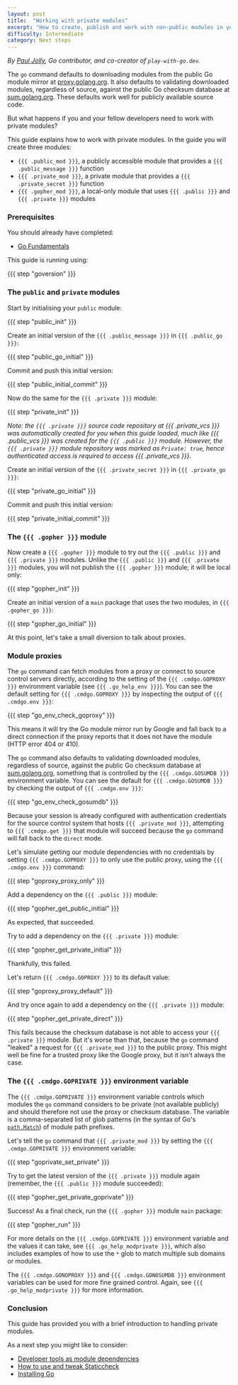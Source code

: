 ```yaml
---
layout: post
title:  "Working with private modules"
excerpt: "How to create, publish and work with non-public modules in your team."
difficulty: Intermediate
category: Next steps
---
```


_By [Paul Jolly](https://twitter.com/_myitcv), Go contributor, and co-creator of `play-with-go.dev`._

The `go` command defaults to downloading modules from the public Go module mirror at
[proxy.golang.org](https://proxy.golang.org). It also defaults to validating downloaded modules, regardless of source,
against the public Go checksum database at [sum.golang.org](https://sum.golang.org).  These defaults work well for
publicly available source code.

But what happens if you and your fellow developers need to work with private modules?

This guide explains how to work with private modules. In the guide you will create three modules:

* `{{{ .public_mod }}}`, a publicly accessible module that provides a `{{{ .public_message }}}` function
* `{{{ .private_mod }}}`, a private module that provides a `{{{ .private_secret }}}` function
* `{{{ .gopher_mod }}}`, a local-only module that uses `{{{ .public }}}` and `{{{ .private }}}` modules

### Prerequisites

You should already have completed:

* [Go Fundamentals](/go-fundamentals_go115_en)

This guide is running using:

{{{ step "goversion" }}}

### The `public` and `private` modules

Start by initialising your  `public` module:

{{{ step "public_init" }}}

Create an initial version of the `{{{ .public_message }}}` in `{{{ .public_go }}}`:

{{{ step "public_go_initial" }}}

Commit and push this initial version:

{{{ step "public_initial_commit" }}}

Now do the same for the `{{{ .private }}}` module:

{{{ step "private_init" }}}

_Note: the `{{{ .private }}}` source code repository at {{{ .private_vcs }}} was automatically created for you when this
guide loaded, much like {{{ .public_vcs }}} was created for the `{{{ .public }}}` module. However, the
`{{{ .private }}}` module repository was marked as `Private: true`, hence authenticated access is required to access
{{{ .private_vcs }}}._

Create an initial version of the `{{{ .private_secret }}}` in `{{{ .private_go }}}`:

{{{ step "private_go_initial" }}}

Commit and push this initial version:

{{{ step "private_initial_commit" }}}

### The `{{{ .gopher }}}` module

Now create a `{{{ .gopher }}}` module to try out the `{{{ .public }}}` and `{{{ .private }}}` modules. Unlike
the `{{{ .public }}}` and `{{{ .private }}}` modules, you will not publish the `{{{ .gopher }}}` module; it
will be local only:

{{{ step "gopher_init" }}}

Create an initial version of a `main` package that uses the two modules, in `{{{ .gopher_go }}}`:

{{{ step "gopher_go_initial" }}}

At this point, let's take a small diversion to talk about proxies.

### Module proxies

The `go` command can fetch modules from a proxy or connect to source control
servers directly, according to the setting of the `{{{ .cmdgo.GOPROXY }}}` environment
variable (see `{{{ .go_help_env }}}`). You can see the default setting for `{{{ .cmdgo.GOPROXY }}}` by inspecting
the output of `{{{ .cmdgo.env }}}`:

{{{ step "go_env_check_goproxy" }}}

This means it will try the Go module mirror run by Google and fall back to a direct connection if the proxy reports that
it does not have the module (HTTP error 404 or 410).

The `go` command also defaults to validating downloaded modules, regardless of source,
against the public Go checksum database at [sum.golang.org](https://sum.golang.org), something that is controlled by the
`{{{ .cmdgo.GOSUMDB }}}` environment variable. You can see the default for `{{{ .cmdgo.GOSUMDB }}}` by checking the
output of `{{{ .cmdgo.env }}}`:

{{{ step "go_env_check_gosumdb" }}}

Because your session is already configured with authentication credentials for the source control system that hosts
`{{{ .private_mod }}}`, attempting to `{{{ .cmdgo.get }}}` that module will succeed because the `go` command will
fall back to the `direct` mode.

Let's simulate getting our module dependencies with no credentials by setting `{{{ .cmdgo.GOPROXY }}}` to only use the
public proxy, using the `{{{ .cmdgo.env }}}` command:

{{{ step "goproxy_proxy_only" }}}

Add a dependency on the `{{{ .public }}}` module:

{{{ step "gopher_get_public_initial" }}}

As expected, that succeeded.

Try to add a dependency on the `{{{ .private }}}` module:

{{{ step "gopher_get_private_initial" }}}

Thankfully, this failed.

Let's return `{{{ .cmdgo.GOPROXY }}}` to its default value:

{{{ step "goproxy_proxy_default" }}}

And try once again to add a dependency on the `{{{ .private }}}` module:

{{{ step "gopher_get_private_direct" }}}

This fails because the checksum database is not able to access your `{{{ .private }}}` module. But it's worse than
that, because the `go` command "leaked" a request for `{{{ .private_mod }}}` to the public proxy. This might well be
fine for a trusted proxy like the Google proxy, but it isn't always the case.

### The `{{{ .cmdgo.GOPRIVATE }}}` environment variable

The `{{{ .cmdgo.GOPRIVATE }}}` environment variable controls which modules the `go` command
considers to be private (not available publicly) and should therefore not use the
proxy or checksum database. The variable is a comma-separated list of
glob patterns (in the syntax of Go's [`path.Match`](https://pkg.go.dev/path#Match)) of module path prefixes.

Let's tell the `go` command that `{{{ .private_mod }}}` by setting the `{{{ .cmdgo.GOPRIVATE }}}` environment
variable:

{{{ step "goprivate_set_private" }}}

Try to get the latest version of the `{{{ .private }}}` module again (remember, the `{{{ .public }}}` module
succeeded):

{{{ step "gopher_get_private_goprivate" }}}

Success! As a final check, run the `{{{ .gopher }}}` module `main` package:

{{{ step "gopher_run" }}}

For more details on the `{{{ .cmdgo.GOPRIVATE }}}` environment variable and the values it can take, see
`{{{ .go_help_modprivate }}}`, which also includes examples of how to use the `*` glob to match multiple sub domains
or modules.

The `{{{ .cmdgo.GONOPROXY }}}` and `{{{ .cmdgo.GONOSUMDB }}}` environment variables can be used for more fine
grained control. Again, see `{{{ .go_help_modprivate }}}` for more information.

### Conclusion

This guide has provided you with a brief introduction to handling private modules.

As a next step you might like to consider:

* [Developer tools as module dependencies](/tools-as-dependencies_go115_en/)
* [How to use and tweak Staticcheck](/using-staticcheck_go115_en/)
* [Installing Go](/installing-go_go115_en/)
